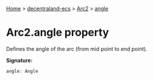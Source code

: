 [Home](./index) &gt; [decentraland-ecs](./decentraland-ecs.md) &gt; [Arc2](./decentraland-ecs.arc2.md) &gt; [angle](./decentraland-ecs.arc2.angle.md)

# Arc2.angle property

Defines the angle of the arc (from mid point to end point).

**Signature:**
```javascript
angle: Angle
```
